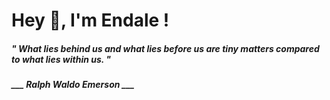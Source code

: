 <h1 title="head"> Hey 👋, I'm Endale !</h1>

**<h5><i>" What lies behind us and what lies before us are tiny matters compared to what lies within us. "</i></h5>**

*<b>___ Ralph Waldo Emerson ___</b>*
